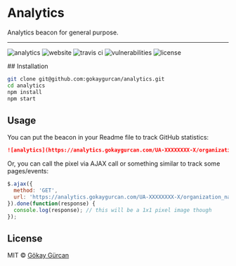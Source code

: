 # Analytics
Analytics beacon for general purpose.

---

![analytics](https://analytics.gokaygurcan.com/UA-55204660-5/gokaygurcan/analytics.svg?style=flat-square)
![website](https://img.shields.io/website/https/analytics.gokaygurcan.com.svg?style=flat-square)
![travis ci](https://img.shields.io/travis/gokaygurcan/analytics.svg?style=flat-square)
![vulnerabilities](https://snyk.io/test/github/gokaygurcan/analytics/65f28c8313247b99daa4226ed27f5605085eceaf/badge.svg?style=flat-square)
![license](https://img.shields.io/github/license/gokaygurcan/analytics.svg?style=flat-square)

## Installation

```bash
git clone git@github.com:gokaygurcan/analytics.git
cd analytics
npm install
npm start
```

## Usage

You can put the beacon in your Readme file to track GitHub statistics:

```markdown
![analytics](https://analytics.gokaygurcan.com/UA-XXXXXXXX-X/organization_name/repository_name.svg)
```


Or, you can call the pixel via AJAX call or something similar to track some pages/events:

```javascript
$.ajax({
  method: 'GET',
  url: 'https://analytics.gokaygurcan.com/UA-XXXXXXXX-X/organization_name/repository_name.gif'
}).done(function(response) {
  console.log(response); // this will be a 1x1 pixel image though
});
```

## License

MIT © [Gökay Gürcan](https://www.gokaygurcan.com/)
